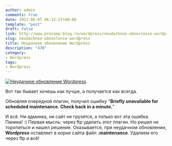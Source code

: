 ```yaml
---
author: admin
comments: true
date: 2011-06-07 06:12:57+00:00
template: "post"
draft: false
link: http://www.procomp-blog.ru/wordpress/neudachnoe-obnovlenie-wordpress/
slug: neudachnoe-obnovlenie-wordpress
title: Неудачное обновление Wordpress
description: "470"
category:
- Wordpress
tags:
- Wordpress
---
```


[![Неудачное обновление Wordpress](http://www.procomp-blog.ru/images/wp-logo-fire.png)](http://www.procomp-blog.ru/wordpress/neudachnoe-obnovlenie-wordpress)

Вот так бывает хочешь как лучше, а получается как всегда. 


Обновляя очередной плагин, получил ошибку "**Briefly unavailable for scheduled maintenance. Check back in a minute.**"





И всё. Ни админка, ни сайт не грузятся, а только вот эта ошибка. Паника! :) Первая мысль: через ftp удалить этот плагин. Но решил не торопиться и нашел решение. Оказывается, при неудачном обновлении, **Wordpress** оставляет в корне сайта файл **.maintenance**. Удаляем его через ftp и всё!
